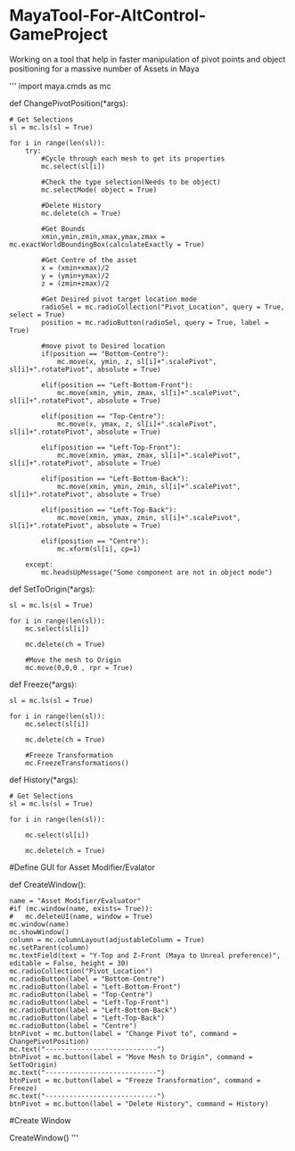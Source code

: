 # MayaTool-For-AltControl-GameProject
Working on a tool that help in faster manipulation of pivot points and object positioning for a massive number of Assets in Maya

'''
import maya.cmds as mc

def ChangePivotPosition(*args):
    
    # Get Selections
    sl = mc.ls(sl = True)
    
    for i in range(len(sl)):
        try:
            #Cycle through each mesh to get its properties 
            mc.select(sl[i])
            
            #Check the type selection(Needs to be object)
            mc.selectMode( object = True)
            
            #Delete History
            mc.delete(ch = True)
            
            #Get Bounds
            xmin,ymin,zmin,xmax,ymax,zmax = mc.exactWorldBoundingBox(calculateExactly = True)
        
            #Get Centre of the asset
            x = (xmin+xmax)/2
            y = (ymin+ymax)/2
            z = (zmin+zmax)/2
            
            #Get Desired pivot target location mode
            radioSel = mc.radioCollection("Pivot_Location", query = True, select = True)
            position = mc.radioButton(radioSel, query = True, label = True)
               
            #move pivot to Desired location
            if(position == "Bottom-Centre"):
                mc.move(x, ymin, z, sl[i]+".scalePivot", sl[i]+".rotatePivot", absolute = True)
                
            elif(position == "Left-Bottom-Front"):
                mc.move(xmin, ymin, zmax, sl[i]+".scalePivot", sl[i]+".rotatePivot", absolute = True)
                
            elif(position == "Top-Centre"):
                mc.move(x, ymax, z, sl[i]+".scalePivot", sl[i]+".rotatePivot", absolute = True)
                
            elif(position == "Left-Top-Front"):
                mc.move(xmin, ymax, zmax, sl[i]+".scalePivot", sl[i]+".rotatePivot", absolute = True)
                
            elif(position == "Left-Bottom-Back"):
                mc.move(xmin, ymin, zmin, sl[i]+".scalePivot", sl[i]+".rotatePivot", absolute = True)
                
            elif(position == "Left-Top-Back"):
                mc.move(xmin, ymax, zmin, sl[i]+".scalePivot", sl[i]+".rotatePivot", absolute = True)
                
            elif(position == "Centre"):
                mc.xform(sl[i], cp=1)
                
        except:
            mc.headsUpMessage("Some component are not in object mode")

def SetToOrigin(*args):
    
    sl = mc.ls(sl = True)
    
    for i in range(len(sl)):
        mc.select(sl[i])
        
        mc.delete(ch = True)
    
        #Move the mesh to Origin
        mc.move(0,0,0 , rpr = True)

def Freeze(*args):
    
    sl = mc.ls(sl = True)
    
    for i in range(len(sl)):
        mc.select(sl[i])
        
        mc.delete(ch = True)
    
        #Freeze Transformation
        mc.FreezeTransformations()
        
def History(*args):
    
    # Get Selections
    sl = mc.ls(sl = True)
    
    for i in range(len(sl)):

        mc.select(sl[i])
        
        mc.delete(ch = True)
    

#Define GUI for Asset Modifier/Evalator

def CreateWindow():
	
	name = "Asset Modifier/Evaluator"
	#if (mc.window(name, exists= True)):
	#	mc.deleteUI(name, window = True)
	mc.window(name)
	mc.showWindow()
	column = mc.columnLayout(adjustableColumn = True)
	mc.setParent(column)
	mc.textField(text = "Y-Top and Z-Front (Maya to Unreal preference)", editable = False, height = 30)
	mc.radioCollection("Pivot_Location")
	mc.radioButton(label = "Bottom-Centre")
	mc.radioButton(label = "Left-Bottom-Front")
	mc.radioButton(label = "Top-Centre")
	mc.radioButton(label = "Left-Top-Front")
	mc.radioButton(label = "Left-Bottom-Back")
	mc.radioButton(label = "Left-Top-Back")
	mc.radioButton(label = "Centre")
	btnPivot = mc.button(label = "Change Pivot to", command = ChangePivotPosition)
	mc.text("----------------------------") 
	btnPivot = mc.button(label = "Move Mesh to Origin", command = SetToOrigin)
	mc.text("----------------------------")
	btnPivot = mc.button(label = "Freeze Transformation", command = Freeze)
	mc.text("----------------------------")
	btnPivot = mc.button(label = "Delete History", command = History)

#Create Window

CreateWindow()
'''
